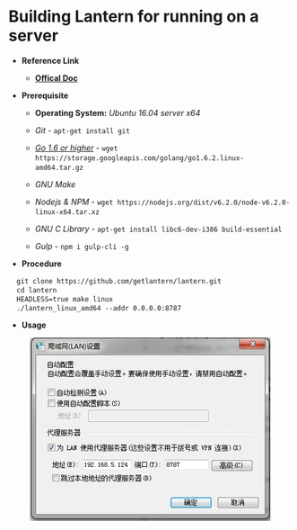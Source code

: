 # Building Lantern for running on a server

+ **Reference Link**<p>
  - [**Offical Doc**](https://github.com/getlantern/lantern)

+ **Prerequisite**<p>
  - **Operating System:** *Ubuntu 16.04 server x64*<p>
  - *Git* - `apt-get install git`<p>
  - [*Go 1.6 or higher*](https://golang.org/dl/) - `wget https://storage.googleapis.com/golang/go1.6.2.linux-amd64.tar.gz`<p>
  - *GNU Make*<p>
  - *Nodejs & NPM* - `wget https://nodejs.org/dist/v6.2.0/node-v6.2.0-linux-x64.tar.xz`<p>
  - *GNU C Library* - `apt-get install libc6-dev-i386 build-essential`<p>
  - *Gulp* - `npm i gulp-cli -g`<p>
  
+ **Procedure**
```
  git clone https://github.com/getlantern/lantern.git
  cd lantern
  HEADLESS=true make linux
  ./lantern_linux_amd64 --addr 0.0.0.0:8787
```

+ **Usage**
<div align="center">
<img src="https://github.com/JiangWeiGitHub/Lantern/blob/master/lantern.jpg"  alt="Proxy" />
</div>
